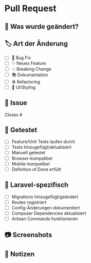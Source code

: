 # Pull Request

## 📝 Was wurde geändert?
<!-- Kurze Beschreibung der Änderungen -->

## 🏷️ Art der Änderung
- [ ] 🐛 Bug Fix
- [ ] ✨ Neues Feature
- [ ] 💥 Breaking Change
- [ ] 📚 Dokumentation
- [ ] ♻️ Refactoring
- [ ] 🎨 UI/Styling

## 🔗 Issue
Closes #

## 🧪 Getestet
- [ ] Feature/Unit Tests laufen durch
- [ ] Tests hinzugefügt/aktualisiert
- [ ] Manuell getestet
- [ ] Browser-kompatibel
- [ ] Mobile-kompatibel
- [ ] Definition of Done erfüllt

## 🚀 Laravel-spezifisch
- [ ] Migrations hinzugefügt/geändert
- [ ] Routes registriert
- [ ] Config-Änderungen dokumentiert
- [ ] Composer Dependencies aktualisiert
- [ ] Artisan Commands funktionieren

## 📷 Screenshots
<!-- Falls UI-Änderungen -->

## 💬 Notizen
<!-- Zusätzliche Infos für Reviewer -->